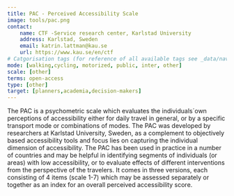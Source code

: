 ```yaml
---
title: PAC - Perceived Accessibility Scale 
image: tools/pac.png
contact:
    name: CTF -Service research center, Karlstad University 
    address: Karlstad, Sweden 
    email: katrin.lattman@kau.se 
    url: https://www.kau.se/en/ctf 
# Catgorisation tags (for reference of all available tags see _data/navigation_tools.yml file):
mode: [walking,cycling, motorized, public, inter, other]
scale: [other]
terms: open-access
type: [other]
target: [planners,academia,decision-makers]
---
```


The PAC is a psychometric scale which evaluates the individuals´own perceptions of accessibility either for daily travel in general, or by a specific transport mode or combinations of modes. The PAC was developed by researchers at Karlstad University, Sweden, as a complement to objectively based accessibility tools and focus lies on capturing the individual dimension of accessibility. The PAC has been used in practice in a number of countries and may be helpful in identifying segments of individuals (or areas) with low accessibility, or to evaluate effects of different interventions from the perspective of the travelers. It comes in three versions, each consisting of 4 items (scale 1-7) which may be assessed separately or together as an index for an overall perceived accessibility score. 